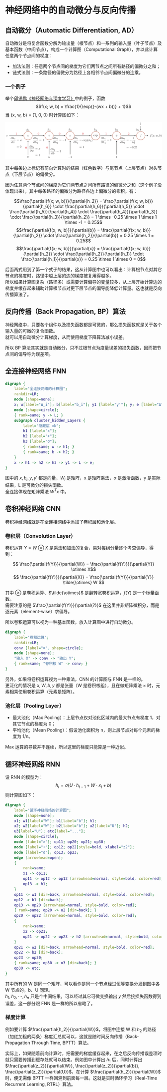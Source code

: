 # 神经网络中的自动微分与反向传播

## 自动微分（Automatic Differentiation, AD）

自动微分是将复合函数分解为输出量（根节点）和一系列的输入量（叶子节点）及基本函数（中间节点），构成一个计算图（Computational Graph），并以此计算任意两个节点间的梯度：

* 加法法则：任意两个节点间的梯度为它们两节点之间所有路径的偏微分之和；
* 链式法则：一条路径的偏微分为路径上各相邻节点间偏微分的连乘。

### 一个例子

举个[邱锡鹏《神经网络与深度学习》](https://nndl.github.io/)中的例子，函数 $$f(x; w, b) = \frac{1}{\exp{(-(wx + b))} + 1}$$ 当 (x, w, b) = (1, 0, 0) 时计算图如下：


![复合函数 f(x; w, b) 的计算图](computational-graph.png)

其中每条边上标记有前向计算时的结果（红色数字）与尾节点（上层节点）对头节点（下层节点）的偏微分。


因为任意两个节点间的梯度为它们两节点之间所有路径的偏微分之和（这个例子没体现出来），其中每条路径的偏微分为路径各边上偏微分的乘积。有：

$$\frac{\partial{f(x; w, b)}}{\partial{h_2}} = \frac{\partial{f(x; w, b)}}{\partial{h_6}} \cdot \frac{\partial{h_6}}{\partial{h_5}} \cdot \frac{\partial{h_5}}{\partial{h_4}} \cdot \frac{\partial{h_4}}{\partial{h_3}} \cdot \frac{\partial{h_3}}{\partial{h_2}} = 1 \times -0.25 \times 1 \times 1 \times -1 = 0.25$$
$$\frac{\partial{f(x; w, b)}}{\partial{b}} = \frac{\partial{f(x; w, b)}}{\partial{h_2}} \cdot \frac{\partial{h_2}}{\partial{b}} = 0.25 \times 1 = 0.25$$
$$\frac{\partial{f(x; w, b)}}{\partial{x}} = \frac{\partial{f(x; w, b)}}{\partial{h_2}} \cdot \frac{\partial{h_2}}{\partial{h_1}} \cdot \frac{\partial{h_1}}{\partial{x}} = 0.25 \times 1 \times 0 = 0$$


后面两式用到了第一个式子的结果，这从计算图中也可以看出：计算根节点对其它节点的梯度时，路径中越上层的边的梯度被复用得越多。  
所以如果计算图复杂（路径多）或需要计算偏导的变量较多，从上层开始计算边的梯度并缓存起来辅助计算根节点对更下层节点的偏导能降低计算量。这也就是反向传播算法了。

## 反向传播（Back Propagation, BP）算法

神经网络中，只要各个组件以及损失函数都是可微的，那么损失函数就是关于各个输入量的可微的复合函数。  
就可以用自动微分计算梯度，从而使用梯度下降算法减小误差。

所以 BP 算法其实就是自动微分，只不过根节点为度量误差的损失函数，因而把节点间的偏导称为误差项。

## 全连接神经网络 FNN


```dot
digraph {
    label="全连接网络的计算图";
    rankdir=LR;
    node [shape=none];
    x; w[label="W_i"]; b[label="b_i"]; y1 [label="y'"]; y; e [label="Δ"];
    node [shape=circle];
    { rank=same; y -> L; }
    subgraph cluster_hidden_Layers {
        label="隐藏层 ×N";
        h1 [label="x"];
        h2 [label="+"];
        h3 [label="σ"];
        { rank=same; w -> h1; }
        { rank=same; b -> h2; }
    }
    x -> h1 -> h2 -> h3 -> y1 -> L -> e;
}
```

图中的 $x, b_i, y, y'$ 都是向量，$W_i$ 是矩阵，x 是矩阵乘法，$\sigma$ 是激活函数，y 是实际结果，L 是可微分的损失函数。  
全连接体现在矩阵乘法 $W^Tx$ 中。

## 卷积神经网络 CNN

卷积神经网络就是在全连接网络中添加了卷积层和池化层。

### 卷积层（Convolution Layer）

卷积运算 $Y = W \otimes X$ 是乘法和加法的复合，易对每组分量逐个考查偏导，得到：

$$ \frac{\partial{f(Y)}}{\partial{W}} = \frac{\partial{f(Y)}}{\partial{Y}} \otimes X$$
$$ \frac{\partial{f(Y)}}{\partial{X}} = \frac{\partial{f(Y)}}{\partial{Y}} \tilde{\otimes} W $$

其中 $\otimes$ 是卷积运算、$\tilde{\otimes}$ 是翻转宽卷积运算，$f(Y)$ 是一个标量函数。  
需要注意的是 $\frac{\partial{f(Y)}}{\partial{?}}$ 在这里并非矩阵微积分，而是逐元素（element-wise）求偏导。


所以卷积运算可以视为一种基本函数，放入计算图中进行自动微分。

```dot
digraph {
    label="卷积运算";
    rankdir=LR;
    conv [label="⊗", shape=circle];
    node [shape=none];
    "输入 X" -> conv -> "输出 Y";
    { rank=same; "卷积核 W" -> conv; }
}
```


另外，如果将卷积运算视为一种乘法，CNN 的计算图与 FNN 是一样的。  
更泛化的情况是 $x, W, b, y$ 都是张量（W 是卷积核组），且在做矩阵乘法 × 时，元素相乘使用卷积运算（元素是矩阵）。

### 池化层（Pooling Layer）

* 最大池化（Max Pooling）：上层节点仅对池化区域内的最大节点有梯度 1，对其它节点的梯度为 0；
* 平均池化（Mean Pooling）：假设池化面积为 n，则上层节点对每个元素的梯度为 1/n。

Max 运算的导数并不连续，所以这里的梯度只能算是一种近似。

## 循环神经网络 RNN

设 RNN 的模型为：$$h_t = \sigma(U \cdot h_{t-1} + W \cdot x_t + b)$$ 则计算图如下：


```dot
digraph {
    label="循环神经网络的计算图";
    node [shape=none];
    x1; w1[label="W"]; b1[label="b"]; h1;
    x2; w2[label="W"]; b2[label="b"]; u2[label="U"]; h2;
    u3[label="U"]; etc[label="..."];
    node [shape=circle];
    node [label="×"]; op11; op20; op21; op30;
    node [label="+"]; op12; op22[style=bold, xlabel="z2"];
    node [label="σ"]; op13; op23;
    edge [arrowhead=open];
    {
        rank=same;
        x1 -> op11;
        op11 -> op12 -> op13 [arrowhead=normal, style=bold, color=red];
        op13 -> h1;
    }
    op11 -> w1 [dir=back, arrowhead=normal, style=bold, color=red];
    op12 -> b1 [dir=back];
    op13 -> op20 [arrowhead=normal, style=bold, color=red];
    { rank=same; op20 -> u2 [dir=back]; }
    op20 -> op22 [arrowhead=normal, style=bold, color=red];
    {
        rank=same;
        x2 -> op21;
        op21 -> op22 -> op23 -> h2 [arrowhead=normal, style=bold, color=red];
    }
    op21 -> w2 [dir=back, arrowhead=normal, style=bold, color=red];
    op22 -> b2 [dir=back];
    op23 -> op30;
    { rank=same; op30 -> u3 [dir=back]; }
    op30 -> etc;
}
```


其中所有的 W 是同一个矩阵，可以看作是同一个节点经过恒等变换分发到图中各 W 节点的。b、U 同理。  
$h_1, h_2, \cdots, h_n$ 只是个中间结果，可以经过其它可微变换输出 $y$ 然后接损失函数得到误差，这一部分跟 FNN 是一样的所以省略了。

### 梯度计算

例如要计算 $\frac{\partial{h_2}}{\partial{W}}$，将图中连接 W 和 $h_2$ 的路径（加红加粗的两条）梯度汇总就可以，这就是随时间反向传播（Back-Propagation Through Time, BPTT）算法。


实际上，如果随着前向计算时，把需要的梯度缓存起来，在之后反向传播误差项时就只需要传播到缓存处就可以结束。例如图中计算出 $h_1$ 后，同时计算出 $\frac{\partial{z_2}}{\partial{W}}, \frac{\partial{z_2}}{\partial{b}}, \frac{\partial{z_2}}{\partial{U}}$，在计算 $\frac{\partial{h_2}}{\partial{W}}$ 时，便无需像 BPTT 一样回溯到前面每一层。这就是实时循环学习（Real-Time Recurrent Learning, RTRL）算法。
